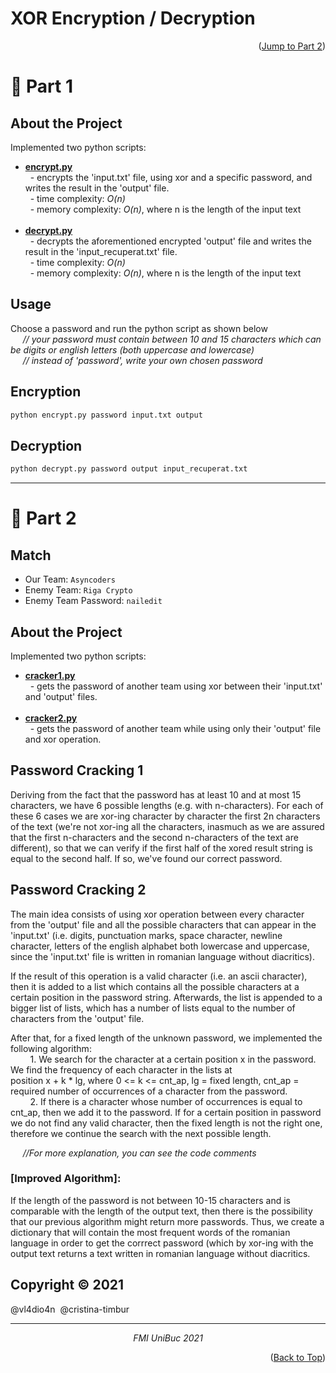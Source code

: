 # XOR Encryption / Decryption 
<p align="right">(<a href="#-part-2">Jump to Part 2</a>)</p>  

# 🚀 Part 1
## About the Project
Implemented two python scripts: 
- <a href="cracker1.py">**encrypt.py**</a>   
           &nbsp;  - encrypts the 'input.txt' file, using xor and a specific password, and writes the result in the 'output' file.  
           &nbsp;  - time complexity: _O(n)_ </br>
           &nbsp; - memory complexity: _O(n)_, where n is the length of the input text
            </br>
            </br>
- <a href="cracker1.py">**decrypt.py**</a>  
            &nbsp; - decrypts the aforementioned encrypted 'output' file and writes the result in the 'input_recuperat.txt' file.  
            &nbsp; - time complexity: _O(n)_ </br>
            &nbsp; - memory complexity: _O(n)_, where n is the length of the input text

## Usage

Choose a password and run the python script as shown below    
  *&nbsp;&nbsp;&nbsp;&nbsp; // your password must contain between 10 and 15 characters which can be digits or english letters (both uppercase and lowercase)*  
  *&nbsp;&nbsp;&nbsp;&nbsp; // instead of 'password', write your own chosen password*

## Encryption
```bash
python encrypt.py password input.txt output
```

## Decryption
```bash
python decrypt.py password output input_recuperat.txt
```
***

# 🚀 Part 2
## Match
* Our Team: ```Asyncoders```
* Enemy Team: ```Riga Crypto```
* Enemy Team Password: ```nailedit```

## About the Project
Implemented two python scripts:
- <a href="cracker1.py">**cracker1.py**</a>  
           &nbsp; - gets the password of another team using xor between their 'input.txt' and 'output' files.  
           </br>
- <a href="cracker2.py">**cracker2.py**</a>      
           &nbsp; - gets the password of another team while using only their 'output' file and xor operation.

## Password Cracking 1

Deriving from the fact that the password has at least 10 and at most 15 characters, we have 6 possible lengths (e.g. with n-characters).  For each of these 6 cases we are xor-ing character by character the first 2n characters of the text (we're not xor-ing all the characters, inasmuch as we are assured that the first n-characters and the second n-characters of the text are different), so that we can verify if the first half of the xored result string is equal to the second half. If so, we've found our correct password.

## Password Cracking 2

The main idea consists of using xor operation between every character from the 'output' file and all the possible characters that can appear in the 'input.txt' (i.e. digits, punctuation marks, space character, newline character, letters of the english alphabet both lowercase and uppercase, since the 'input.txt' file is written in romanian language without diacritics). 

If the result of this operation is a valid character (i.e. an ascii character), then it is added to a list which contains all the possible characters at a certain position in the password string. Afterwards, the list is appended to a bigger list of lists, which has a number of lists equal to the number of characters from the 'output' file.

After that, for a fixed length of the unknown password, we implemented the following algorithm:  
&nbsp;&nbsp;&nbsp;&nbsp;&nbsp; &nbsp;&nbsp;1. We search for the character at a certain position x in the password. We find the frequency of each character in the lists at </br> position x + k * lg, where 0 <= k <= cnt_ap, lg = fixed length, cnt_ap = required number of occurrences of a character from the password.  
&nbsp;&nbsp;&nbsp;&nbsp;&nbsp; &nbsp;&nbsp;2. If there is a character whose number of occurrences is equal to cnt_ap, then we add it to the password. If for a certain position in password we do not find any valid character, then the fixed length is not the right one, therefore we continue the search with the next possible length.
    
&nbsp;&nbsp;&nbsp;&nbsp;&nbsp;_//For more explanation, you can see the code comments_

### [Improved Algorithm]:  

If the length of the password is not between 10-15 characters and is comparable with the length of the output text, then there is the possibility that our previous algorithm might return more passwords. Thus, we create a dictionary that will contain the most frequent words of the romanian language in order to get the corrrect password (which by xor-ing with the output text returns a text written in romanian language without diacritics.

## Copyright © 2021

@vl4dio4n &nbsp;@cristina-timbur 

***
*<p align="center"><a>FMI UniBuc 2021</a></p>*

<p align="right">(<a href="#top">Back to Top</a>)</p>
